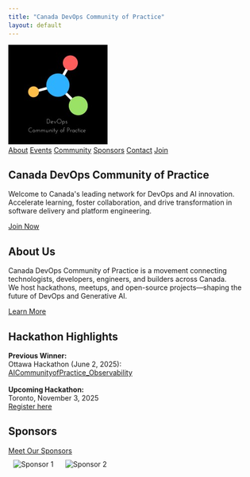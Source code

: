 ```yaml
---
title: "Canada DevOps Community of Practice"
layout: default
---
```


<!-- NAVIGATION BAR AT TOP -->
<nav class="custom-nav">
  <div class="nav-container">
    <a href="/" class="nav-logo">
      <img src="/assets/logo.png" alt="Canada DevOps Logo" />
    </a>
    <div class="nav-links">
      <a href="/about/">About</a>
      <a href="/events/">Events</a>
      <a href="/community/">Community</a>
      <a href="/sponsors/">Sponsors</a>
      <a href="/contact/">Contact</a>
      <a href="/join/" class="nav-cta">Join</a>
    </div>
  </div>
</nav>

<!-- MAIN CONTENT BELOW NAVIGATION -->
<section class="hero">
  <h1>Canada DevOps Community of Practice</h1>
  <p>
    Welcome to Canada's leading network for DevOps and AI innovation.<br>
    Accelerate learning, foster collaboration, and drive transformation in software delivery and platform engineering.
  </p>
  <a href="/join/" class="nav-cta">Join Now</a>
</section>

<section class="main-sections">
  <div class="section-block">
    <h2>About Us</h2>
    <p>
      Canada DevOps Community of Practice is a movement connecting technologists, developers, engineers, and builders across Canada.<br>
      We host hackathons, meetups, and open-source projects—shaping the future of DevOps and Generative AI.
    </p>
    <a href="/about/" class="section-link">Learn More</a>
  </div>
  <div class="section-block">
    <h2>Hackathon Highlights</h2>
    <p>
      <strong>Previous Winner:</strong><br>
      Ottawa Hackathon (June 2, 2025):<br>
      <a href="https://github.com/CanadaDevOpsCommunity2025/AICommunityofPractice_Observability">AICommunityofPractice_Observability</a>
      <br><br>
      <strong>Upcoming Hackathon:</strong><br>
      Toronto, November 3, 2025<br>
      <a href="https://lnkd.in/gTC24_5P">Register here</a>
    </p>
  </div>
  <div class="section-block">
    <h2>Sponsors</h2>
    <a href="/sponsors/" class="section-link">Meet Our Sponsors</a>
    <div style="margin-top:10px;">
      <img src="/assets/sponsor1.png" alt="Sponsor 1" style="height:48px; margin:0 10px;">
      <img src="/assets/sponsor2.png" alt="Sponsor 2" style="height:48px; margin:0 10px;">
    </div>
  </div>
</section>
